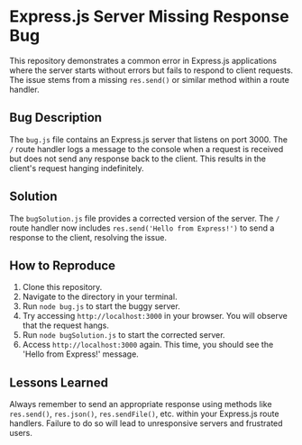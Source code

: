 # Express.js Server Missing Response Bug

This repository demonstrates a common error in Express.js applications where the server starts without errors but fails to respond to client requests.  The issue stems from a missing `res.send()` or similar method within a route handler.

## Bug Description

The `bug.js` file contains an Express.js server that listens on port 3000.  The `/` route handler logs a message to the console when a request is received but does not send any response back to the client.  This results in the client's request hanging indefinitely.

## Solution

The `bugSolution.js` file provides a corrected version of the server.  The `/` route handler now includes `res.send('Hello from Express!')` to send a response to the client, resolving the issue.

## How to Reproduce

1. Clone this repository.
2. Navigate to the directory in your terminal.
3. Run `node bug.js` to start the buggy server.
4. Try accessing `http://localhost:3000` in your browser.  You will observe that the request hangs.
5. Run `node bugSolution.js` to start the corrected server. 
6. Access `http://localhost:3000` again. This time, you should see the 'Hello from Express!' message.

## Lessons Learned

Always remember to send an appropriate response using methods like `res.send()`, `res.json()`, `res.sendFile()`, etc. within your Express.js route handlers.  Failure to do so will lead to unresponsive servers and frustrated users.